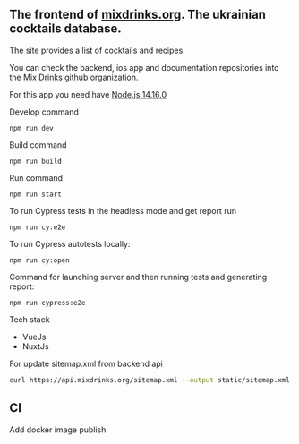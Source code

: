 ## The frontend of [mixdrinks.org](https://mixdrinks.org). The ukrainian cocktails database.

The site provides a list of cocktails and recipes. 

You can check the backend, ios app and documentation repositories into the [Mix Drinks](https://github.com/MixDrinks) github organization.

For this app you need have [Node.js 14.16.0](https://nodejs.org/dist/v14.16.0/)

Develop command
```shell
npm run dev
```

Build command
```shell
npm run build
```

Run command 
```shell
npm run start
```

To run Cypress tests in the headless mode and get report run
```shell
npm run cy:e2e
```

To run Cypress autotests locally:
```shell
npm run cy:open
```

Command for launching server and then running tests and generating report:
```shell
npm run cypress:e2e
```
Tech stack
- VueJs
- NuxtJs

For update sitemap.xml from backend api
```bash
curl https://api.mixdrinks.org/sitemap.xml --output static/sitemap.xml -H 'Content-Type: application/xml' -H 'Accept: application/xml'
```

## CI
Add docker image publish

